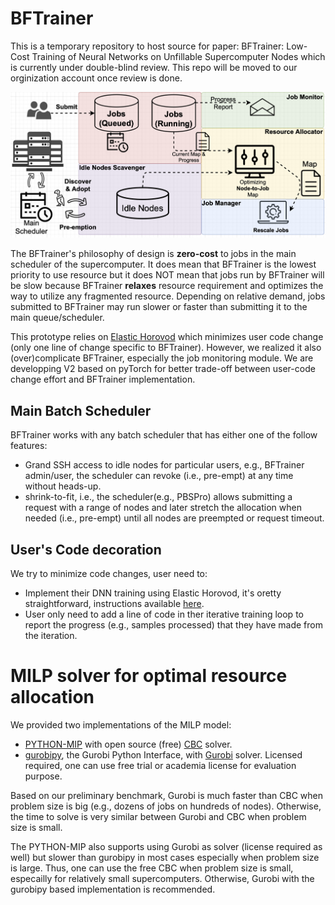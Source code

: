 # BFTrainer
This is a temporary repository to host source for paper: BFTrainer: Low-Cost Training of Neural Networks on Unfillable Supercomputer Nodes which is currently under double-blind review. This repo will be moved to our orginization account once review is done.

![Software Arch](data/BFTrainer-arch.png)

The BFTrainer's philosophy of design is **zero-cost** to jobs in the main scheduler of the supercomputer. It does mean that BFTrainer is the lowest priority to use resource but it does NOT mean that jobs run by BFTrainer will be slow because BFTrainer **relaxes** resource requirement and optimizes the way to utilize any fragmented resource. Depending on relative demand, jobs submitted to BFTrainer may run slower or faster than submitting it to the main queue/scheduler.

This prototype relies on [Elastic Horovod](https://horovod.readthedocs.io/en/stable/elastic_include.html) which minimizes user code change (only one line of change specific to BFTrainer). However, we realized it also (over)complicate BFTrainer, especially the job monitoring module. We are developping V2 based on pyTorch for better trade-off between user-code change effort and BFTrainer implementation. 

## Main Batch Scheduler 
BFTrainer works with any batch scheduler that has either one of the follow features: 
- Grand SSH access to idle nodes for particular users, e.g., BFTrainer admin/user, the scheduler can revoke (i.e., pre-empt) at any time without heads-up.
- shrink-to-fit, i.e., the scheduler(e.g., PBSPro) allows submitting a request with a range of nodes and later stretch the allocation when needed (i.e., pre-empt) until all nodes are preempted or request timeout.


## User's Code decoration 
We try to minimize code changes, user need to:
- Implement their DNN training using Elastic Horovod, it's oretty straightforward, instructions available [here](https://horovod.readthedocs.io/en/stable/elastic_include.html).
- User only need to add a line of code in ther iterative training loop to report the progress (e.g., samples processed) that they have made from the iteration.

# MILP solver for optimal resource allocation
We provided two implementations of the MILP model:
- [PYTHON-MIP](https://www.python-mip.com) with open source (free) [CBC](https://github.com/coin-or/Cbc) solver.
- [gurobipy](https://www.gurobi.com/documentation/9.1/quickstart_mac/cs_grbpy_the_gurobi_python.html), the Gurobi Python Interface, with [Gurobi](https://www.gurobi.com) solver. Licensed required, one can use free trial or academia license for evaluation purpose.

Based on our preliminary benchmark, Gurobi is much faster than CBC when problem size is big (e.g., dozens of jobs on hundreds of nodes).
Otherwise, the time to solve is very similar between Gurobi and CBC when problem size is small.<br>

The PYTHON-MIP also supports using Gurobi as solver (license required as well) but slower than gurobipy in most cases especially when problem size is large.
Thus, one can use the free CBC when problem size is small, especailly for relatively small supercomputers. 
Otherwise, Gurobi with the gurobipy based implementation is recommended.
